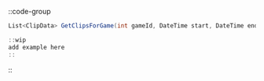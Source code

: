 ::code-group
  ```csharp [Method]
  List<ClipData> GetClipsForGame(int gameId, DateTime start, DateTime end, int count);
  ```
  ```csharp [Example]
  ::wip
  add example here
  ::
  ```
::